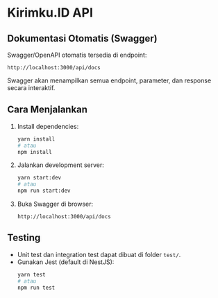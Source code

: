 # Kirimku.ID API

## Dokumentasi Otomatis (Swagger)

Swagger/OpenAPI otomatis tersedia di endpoint:

```
http://localhost:3000/api/docs
```

Swagger akan menampilkan semua endpoint, parameter, dan response secara interaktif.

## Cara Menjalankan

1. Install dependencies:
   ```bash
   yarn install
   # atau
   npm install
   ```
2. Jalankan development server:
   ```bash
   yarn start:dev
   # atau
   npm run start:dev
   ```
3. Buka Swagger di browser:
   ```
   http://localhost:3000/api/docs
   ```

## Testing

- Unit test dan integration test dapat dibuat di folder `test/`.
- Gunakan Jest (default di NestJS):
  ```bash
  yarn test
  # atau
  npm run test
  ```
